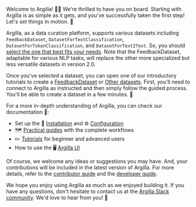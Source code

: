 Welcome to Argilla! 👋😁 We're thrilled to have you on board. Starting with Argilla is as simple as it gets, and you've successfully taken the first step! Let's set things in motion. 🚀

Argilla, as a data curation platform, supports various datasets including `FeedbackDataset`, `DatasetForTextClassification`, `DatasetForTokenClassification`, and `DatasetForText2Text`. So, you should [select the one that best fits your needs](https://docs.argilla.io/en/latest/practical_guides/choose_dataset.html). Note that the FeedbackDataset, adaptable for various NLP tasks, will replace the other more specialized but less versatile datasets in version 2.0.

Once you've selected a dataset, you can open one of our introductory tutorials to create a [FeedbackDataset](https://colab.research.google.com/github/argilla-io/argilla/blob/develop/docs/_source/getting_started/quickstart_workflow_feedback.ipynb) or [Other datasets](https://colab.research.google.com/github/argilla-io/argilla/blob/develop/docs/_source/getting_started/quickstart_workflow.ipynb). First, you'll need to connect to Argilla as instructed and then simply follow the guided process. You'll be able to create a dataset in a few minutes. 🤩

For a more in-depth understanding of Argilla, you can check our documentation 📖:

* Set up the 🔧 [Installation](https://docs.argilla.io/en/latest/getting_started/installation/deployments/deployments.html) and ⚙️ [Configuration](https://docs.argilla.io/en/latest/getting_started/installation/configurations/configurations.html)
* 🗺️ [Practical guides](https://docs.argilla.io/en/latest/practical_guides/index.html) with the complete workflows
* ✏️ [Tutorials](https://docs.argilla.io/en/latest/tutorials_and_integrations/tutorials/tutorials.html) for beginner and advanced users
* How to use the 🖥️ [Argilla UI](https://docs.argilla.io/en/latest/reference/webapp/index.html)

Of course, we welcome any ideas or suggestions you may have. And, your contributions will be included in the latest version of Argilla. For more details, refer to the [contributor guide](https://docs.argilla.io/en/latest/contributing/contributing.html) and the [developer guide](https://docs.argilla.io/en/latest/community/developer_docs.html).

We hope you enjoy using Argilla as much as we enjoyed building it. If you have any questions, don't hesitate to contact us at the [Argilla Slack community](https://join.slack.com/t/rubrixworkspace/shared_invite/zt-whigkyjn-a3IUJLD7gDbTZ0rKlvcJ5g). We'd love to hear from you! 🙌